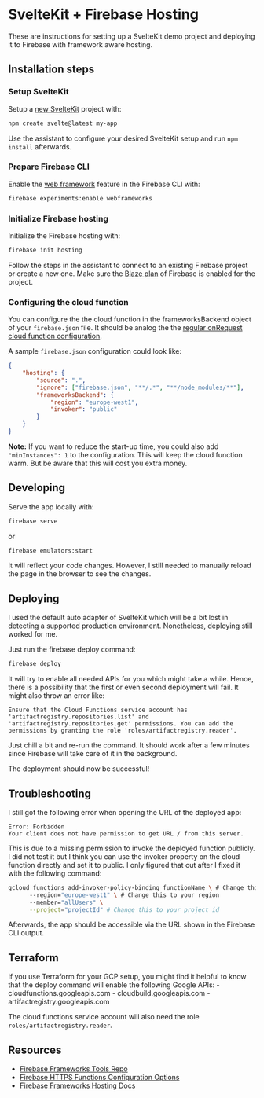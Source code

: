 # SvelteKit + Firebase Hosting

These are instructions for setting up a SvelteKit demo project and deploying it to Firebase with framework aware hosting.

## Installation steps

### Setup SvelteKit

Setup a [new SvelteKit](https://kit.svelte.dev/docs/creating-a-project) project with:

```zsh
npm create svelte@latest my-app
```

Use the assistant to configure your desired SvelteKit setup and run `npm install` afterwards.

### Prepare Firebase CLI

Enable the [web framework](https://github.com/FirebaseExtended/firebase-framework-tools#enable-framework-awareness) feature in the Firebase CLI with:

```zsh
firebase experiments:enable webframeworks
```

### Initialize Firebase hosting

Initialize the Firebase hosting with:

```zsh
firebase init hosting
```

Follow the steps in the assistant to connect to an existing Firebase project or create a new one. Make sure the [Blaze plan](https://firebase.google.com/pricing) of Firebase is enabled for the project.

### Configuring the cloud function

You can configure the the cloud function in the frameworksBackend object of your `firebase.json` file. It should be analog the the [regular onRequest cloud function configuration](https://firebase.google.com/docs/reference/functions/2nd-gen/node/firebase-functions.https.httpsoptions.md#httpshttpsoptions_interface).

A sample `firebase.json` configuration could look like:

```json
{
	"hosting": {
		"source": ".",
		"ignore": ["firebase.json", "**/.*", "**/node_modules/**"],
		"frameworksBackend": {
			"region": "europe-west1",
			"invoker": "public"
		}
	}
}
```

**Note:** If you want to reduce the start-up time, you could also add `"minInstances": 1` to the configuration. This will keep the cloud function warm. But be aware that this will cost you extra money.

## Developing

Serve the app locally with:

```zsh
firebase serve
```

or

```zsh
firebase emulators:start
```

It will reflect your code changes. However, I still needed to manually reload the page in the browser to see the changes.

## Deploying

I used the default auto adapter of SvelteKit which will be a bit lost in detecting a supported production environment. Nonetheless, deploying still worked for me.

Just run the firebase deploy command:

```zsh
firebase deploy
```

It will try to enable all needed APIs for you which might take a while. Hence, there is a possibility that the first or even second deployment will fail. It might also throw an error like:

```text
Ensure that the Cloud Functions service account has 'artifactregistry.repositories.list' and 'artifactregistry.repositories.get' permissions. You can add the permissions by granting the role 'roles/artifactregistry.reader'.
```

Just chill a bit and re-run the command. It should work after a few minutes since Firebase will take care of it in the background.

The deployment should now be successful!

## Troubleshooting

I still got the following error when opening the URL of the deployed app:

```text
Error: Forbidden
Your client does not have permission to get URL / from this server.
```

This is due to a missing permission to invoke the deployed function publicly. I did not test it but I think you can use the invoker property on the cloud function directly and set it to public. I only figured that out after I fixed it with the following command:

```bash
gcloud functions add-invoker-policy-binding functionName \ # Change this to your generated function name
      --region="europe-west1" \ # Change this to your region
      --member="allUsers" \
      --project="projectId" # Change this to your project id
```

Afterwards, the app should be accessible via the URL shown in the Firebase CLI output.

## Terraform

If you use Terraform for your GCP setup, you might find it helpful to know that the deploy command will enable the following Google APIs: - cloudfunctions.googleapis.com - cloudbuild.googleapis.com - artifactregistry.googleapis.com

The cloud functions service account will also need the role `roles/artifactregistry.reader`.

## Resources

- [Firebase Frameworks Tools Repo](https://github.com/FirebaseExtended/firebase-framework-tools)
- [Firebase HTTPS Functions Configuration Options](https://firebase.google.com/docs/reference/functions/2nd-gen/node/firebase-functions.https.httpsoptions.md#httpshttpsoptions_interface)
- [Firebase Frameworks Hosting Docs](https://firebase.google.com/docs/hosting/frameworks/frameworks-overview)

